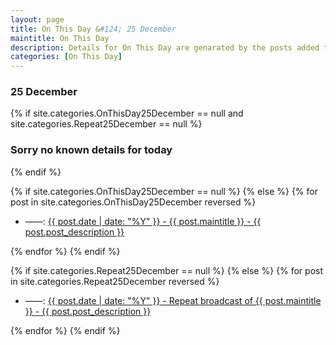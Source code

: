 ```yaml
---
layout: page
title: On This Day &#124; 25 December
maintitle: On This Day
description: Details for On This Day are genarated by the posts added to the website so the content is subject to changes/updates over time.
categories: [On This Day]
---
```


<h3>25 December</h3>

{% if site.categories.OnThisDay25December == null and site.categories.Repeat25December == null %}
  <h3>Sorry no known details for today</h3>
{% endif %}

{% if site.categories.OnThisDay25December == null %}
{% else %}
{% for post in site.categories.OnThisDay25December reversed %}
<ul>
<li> ——: <a href="{{ post.url }}">{{ post.date | date: "%Y" }} - {{ post.maintitle }} - {{ post.post_description }}</a></li>
</ul>
{% endfor %}
{% endif %}

{% if site.categories.Repeat25December == null %}
{% else %}
{% for post in site.categories.Repeat25December reversed %}
<ul>
<li> ——: <a href="{{ post.url }}">{{ post.date | date: "%Y" }} - Repeat broadcast of {{ post.maintitle }} - {{ post.post_description }}</a></li>
</ul>
{% endfor %}
{% endif %}


